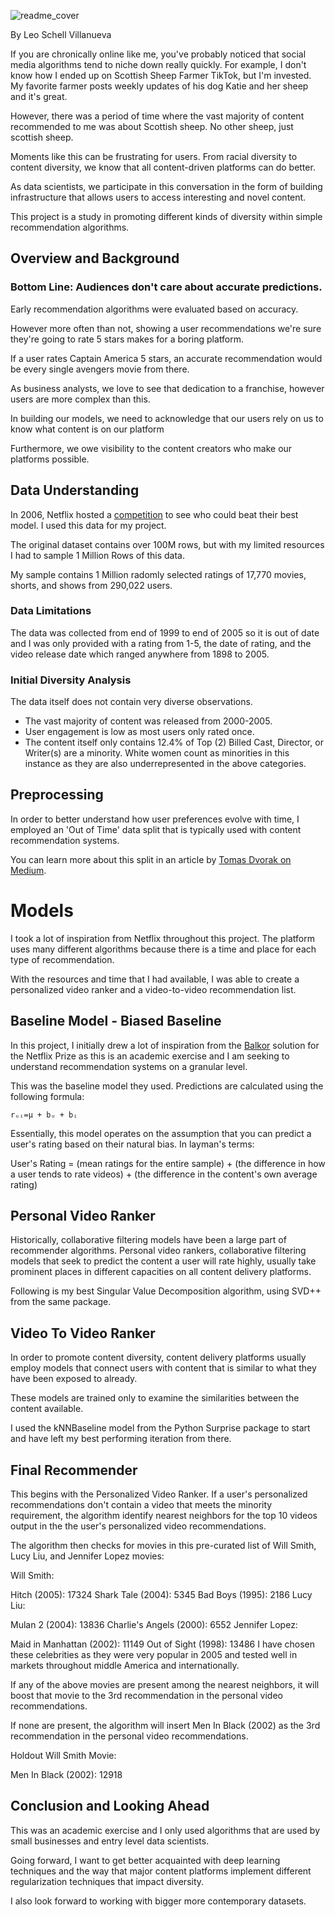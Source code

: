 ![readme_cover](https://github.com/leo-schell/IntentionalDiversity_RecSystems/assets/122314061/230bef90-8cb0-414f-9ee6-78a0354634cf)

By Leo Schell Villanueva

If you are chronically online like me, you've probably noticed that social media algorithms tend to niche down really quickly. For example, I don't know how I ended up on Scottish Sheep Farmer TikTok, but I'm invested. My favorite farmer posts weekly updates of his dog Katie and her sheep and it's great.

However, there was a period of time where the vast majority of content recommended to me was about Scottish sheep. No other sheep, just scottish sheep.

Moments like this can be frustrating for users. From racial diversity to content diversity, we know that all content-driven platforms can do better.

As data scientists, we participate in this conversation in the form of building infrastructure that allows users to access interesting and novel content. 

This project is a study in promoting different kinds of diversity within simple recommendation algorithms.

## Overview and Background
### Bottom Line: Audiences don't care about accurate predictions.

Early recommendation algorithms were evaluated based on accuracy.

However more often than not, showing a user recommendations we're sure they're going to rate 5 stars makes for a boring platform.

If a user rates Captain America 5 stars, an accurate recommendation would be every single avengers movie from there. 

As business analysts, we love to see that dedication to a franchise, however users are more complex than this. 

In building our models, we need to acknowledge that our users rely on us to know what content is on our platform

Furthermore, we owe visibility to the content creators who make our platforms possible.


## Data Understanding
In 2006, Netflix hosted a [competition](https://en.wikipedia.org/wiki/Netflix_Prize) to see who could beat their best model. I used this data for my project. 

The original dataset contains over 100M rows, but with my limited resources I had to sample 1 Million Rows of this data.

My sample contains 1 Million radomly selected ratings of 17,770 movies, shorts, and shows from 290,022 users.

### Data Limitations

The data was collected from end of 1999 to end of 2005 so it is out of date and I was only provided with a rating from 1-5, the date of rating, and the video release date which ranged anywhere from 1898 to 2005.

### Initial Diversity Analysis

The data itself does not contain very diverse observations. 
- The vast majority of content was released from 2000-2005.
- User engagement is low as most users only rated once.
- The content itself only contains 12.4% of Top (2) Billed Cast, Director, or Writer(s) are a minority. White women count as minorities in this instance as they are also underrepresented in the above categories.

## Preprocessing

In order to better understand how user preferences evolve with time, I employed an 'Out of Time' data split that is typically used with content recommendation systems. 

You can learn more about this split in an article by [Tomas Dvorak on Medium](https://towardsdatascience.com/why-isnt-out-of-time-validation-more-ubiquitous-7397098c4ab6).

# Models

I took a lot of inspiration from Netflix throughout this project. The platform uses many different algorithms because there is a time and place for each type of recommendation. 

With the resources and time that I had available, I was able to create a personalized video ranker and a video-to-video recommendation list. 

## Baseline Model - Biased Baseline

In this project, I initially drew a lot of inspiration from the [Balkor](http://snap.stanford.edu/class/cs246-2015/slides/08-recsys2.pdf) solution for the Netflix Prize as this is an academic exercise and I am seeking to understand recommendation systems on a granular level.

This was the baseline model they used. Predictions are calculated using the following formula:

    rᵤᵢ=μ + bᵤ + bᵢ

Essentially, this model operates on the assumption that you can predict a user's rating based on their natural bias. In layman's terms:

User's Rating = (mean ratings for the entire sample) + (the difference in how a user tends to rate videos) + (the difference in the content's own average rating)


## Personal Video Ranker

Historically, collaborative filtering models have been a large part of recommender algorithms. Personal video rankers, collaborative filtering models that seek to predict the content a user will rate highly, usually take prominent places in different capacities on all content delivery platforms.

Following is my best Singular Value Decomposition algorithm, using SVD++ from the same package.

## Video To Video Ranker

In order to promote content diversity, content delivery platforms usually employ models that connect users with content that is similar to what they have been exposed to already.

These models are trained only to examine the similarities between the content available.

I used the kNNBaseline model from the Python Surprise package to start and have left my best performing iteration from there.

## Final Recommender

This begins with the Personalized Video Ranker. If a user's personalized recommendations don't contain a video that meets the minority requirement, the algorithm identify nearest neighbors for the top 10 videos output in the the user's personalized video recommendations.

The algorithm then checks for movies in this pre-curated list of Will Smith, Lucy Liu, and Jennifer Lopez movies:

Will Smith:

Hitch (2005): 17324
Shark Tale (2004): 5345
Bad Boys (1995): 2186
Lucy Liu:

Mulan 2 (2004): 13836
Charlie's Angels (2000): 6552
Jennifer Lopez:

Maid in Manhattan (2002): 11149
Out of Sight (1998): 13486
I have chosen these celebrities as they were very popular in 2005 and tested well in markets throughout middle America and internationally.

If any of the above movies are present among the nearest neighbors, it will boost that movie to the 3rd recommendation in the personal video recommendations.

If none are present, the algorithm will insert Men In Black (2002) as the 3rd recommendation in the personal video recommendations.

Holdout Will Smith Movie:

Men In Black (2002): 12918

## Conclusion and Looking Ahead

This was an academic exercise and I only used algorithms that are used by small businesses and entry level data scientists.

Going forward, I want to get better acquainted with deep learning techniques and the way that major content platforms implement different regularization techniques that impact diversity.

I also look forward to working with bigger more contemporary datasets.

